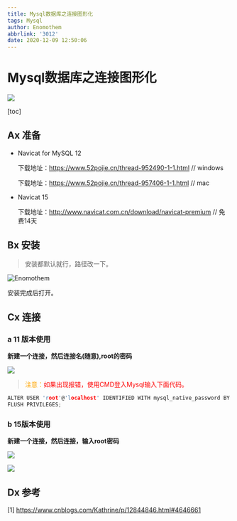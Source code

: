 ```yaml
---
title: Mysql数据库之连接图形化
tags: Mysql
author: Enomothem
abbrlink: '3012'
date: 2020-12-09 12:50:06
---
```


# Mysql数据库之连接图形化

![](https://gitee.com/enomothem/myblogphoto/raw/master/img/210652-1494421612860b.jpg)

[toc]

## Ax 准备

- Navicat for MySQL 12

  下载地址：https://www.52pojie.cn/thread-952490-1-1.html    // windows

  下载地址：https://www.52pojie.cn/thread-957406-1-1.html    // mac

- Navicat 15

	下载地址：http://www.navicat.com.cn/download/navicat-premium  // 免费14天



## Bx 安装

> 安装都默认就行，路径改一下。

![Enomothem](https://gitee.com/enomothem/myblogphoto/raw/master/img/image-20201211102719945.png)

安装完成后打开。

## Cx 连接

### a 11 版本使用

**新建一个连接，然后连接名(随意),root的密码**

![](https://gitee.com/enomothem/myblogphoto/raw/master/img/image-20201210114215698.png)

> <font color='orange'>注意：</font><font color='red'>如果出现报错，使用CMD登入Mysql输入下面代码。</font>


```c
ALTER USER 'root'@'localhost' IDENTIFIED WITH mysql_native_password BY '123456';
FLUSH PRIVILEGES;
```

### b 15版本使用

**新建一个连接，然后连接，输入root密码**

![](https://gitee.com/enomothem/myblogphoto/raw/master/img/image-20201211104651747.png)

![](https://gitee.com/enomothem/myblogphoto/raw/master/img/image-20201211105627171.png)

## Dx 参考

[1] https://www.cnblogs.com/Kathrine/p/12844846.html#4646661